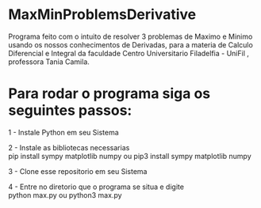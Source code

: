 # MaxMinProblemsDerivative

Programa feito com o intuito de resolver 3 problemas de Maximo e Minimo usando os nossos conhecimentos de Derivadas, para a materia de Calculo Diferencial e Integral da faculdade Centro Universitario Filadelfia - UniFil , professora Tania Camila.


# Para rodar o programa siga os seguintes passos:

1 - Instale Python em seu Sistema

2 - Instale as bibliotecas necessarias
  <br>pip install sympy matplotlib numpy   ou   pip3 install sympy matplotlib numpy
  
3 - Clone esse repositorio em seu Sistema

4 - Entre no diretorio que o programa se situa e digite
  <br>python max.py   ou   python3 max.py

  
